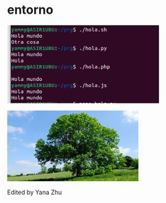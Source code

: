 # entorno 



<img src="https://github.com/Yammy468/entornos/blob/main/images/T2_E1-1.png?raw=true" alt="T2_E1-1" style="zoom:80%;" />

![Arbol](https://github.com/Yammy468/entornos/blob/main/images/arbol.jpeg?raw=true)



Edited by Yana Zhu
